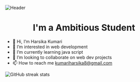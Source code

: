 ![Header](./github-header-image.png)

<h1 align="center">I'm a Ambitious Student</h1>


- 👋 Hi, I’m Harsika Kumari
- 👀 I’m interested in web development
- 🌱 I’m currently learning java script
- 💞️ I’m looking to collaborate on web dev projects
- 📫 How to reach me kumariharsika8@gmail.com

![GitHub streak stats](https://streak-stats.demolab.com/?user=HarsikaKumari)  

<!---
HarsikaKumari/HarsikaKumari is a ✨ special ✨ repository because its `README.md` (this file) appears on your GitHub profile.
You can click the Preview link to take a look at your changes.
--->
